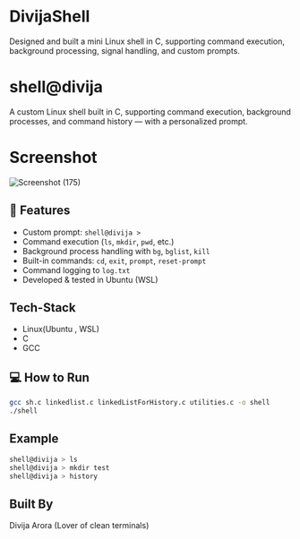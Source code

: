 # DivijaShell
Designed and built a mini Linux shell in C, supporting command execution, background processing, signal handling, and custom prompts. 

# shell@divija

A custom Linux shell built in C, supporting command execution, background processes, and command history — with a personalized prompt.

# Screenshot
![Screenshot (175)](https://github.com/user-attachments/assets/bc52034d-62ba-47db-8e0f-6f46d26ab318)



## 🚀 Features
- Custom prompt: `shell@divija >`
- Command execution (`ls`, `mkdir`, `pwd`, etc.)
- Background process handling with `bg`, `bglist`, `kill`
- Built-in commands: `cd`, `exit`, `prompt`, `reset-prompt`
- Command logging to `log.txt`
- Developed & tested in Ubuntu (WSL)

## Tech-Stack
- Linux(Ubuntu , WSL)
- C
- GCC

## 💻 How to Run
```bash
gcc sh.c linkedlist.c linkedListForHistory.c utilities.c -o shell
./shell
```
## Example
```bash
shell@divija > ls
shell@divija > mkdir test
shell@divija > history
```
## Built By
Divija Arora
(Lover of clean terminals)
